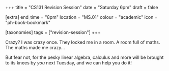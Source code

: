 +++
title = "CS131 Revision Session"
date = "Saturday 6pm"
draft = false

[extra]
end_time = "8pm"
location = "MS.01"
colour = "academic"
icon = "ph-book-bookmark"

[taxonomies]
tags = ["revision-session"]
+++

Crazy? I was crazy once. They locked me in a room. A room full of maths. The maths made me crazy...

But fear not, for the pesky linear algebra, calculus and more will be brought to its knees by *you* next Tuesday, and we can help you do it!
